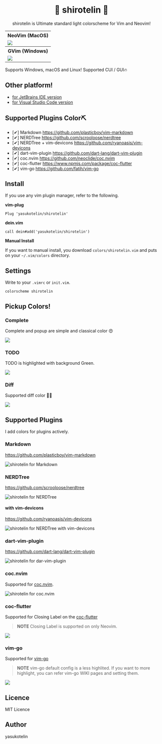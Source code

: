 <h1 align="center">🎉 shirotelin 🎉</h1>

<p align="center">shirotelin is Ultimate standard light colorscheme for Vim and Neovim!</p>

<table>
    <tr>
        <th>NeoVim (MacOS)</th>
    </tr>
    <tr>
        <td><img src="images/shirotelin-macos.png"></td>
    </tr>
    <tr>
        <th>GVim (Windows)</th>
    </tr>
    <tr>
        <td><img src="images/shirotelin-windows-gvim.png"></td>
    </tr>
</table>

Supports Windows, macOS and Linux!
Supported CUI / GUI🔥

## Other platform!

- [for JetBrains IDE version](https://github.com/yasukotelin/shirotelin-intellij)
- [for Visual Studio Code version](https://github.com/yasukotelin/shirotelin-vscode)

## Supported Plugins Color⛏

- [✔] Markdown https://github.com/plasticboy/vim-markdown
- [✔] NERDTree https://github.com/scrooloose/nerdtree
- [✔] NERDTree + vim-devicons https://github.com/ryanoasis/vim-devicons
- [✔] dart-vim-plugin https://github.com/dart-lang/dart-vim-plugin
- [✔] coc.nvim https://github.com/neoclide/coc.nvim
- [✔] coc-flutter https://www.npmjs.com/package/coc-flutter
- [✔] vim-go https://github.com/fatih/vim-go

## Install

If you use any vim plugin manager, refer to the following.

**vim-plug**

```vim
Plug 'yasukotelin/shirotelin'
```

**dein.vim**

```vim
call dein#add('yasukotelin/shirotelin')
```

**Manual Install**

If you want to manual install, you download `colors/shirotelin.vim` and puts on your `~/.vim/colors` directory.

## Settings

Write to your `.vimrc` or `init.vim`.

```vimrc
colorscheme shirotelin
```

## Pickup Colors!

### Complete

Complete and popup are simple and classical color 😍

<img src="images/complete.gif">

### TODO

TODO is highlighted with background Green.

<img src="images/todo.png">


### Diff

Supported diff color 🤷‍♂️

<img src="images/shirotelin-diff.png">

## Supported Plugins

I add colors for plugins actively.

### Markdown

https://github.com/plasticboy/vim-markdown

<img src="./images/shirotelin-markdown.png" alt="shirotelin for Markdown">

### NERDTree

https://github.com/scrooloose/nerdtree

<img src="images/shirotelin-nerd-tree.png" alt="shirotelin for NERDTree">

#### with vim-devicons

https://github.com/ryanoasis/vim-devicons

<img src="images/shirotelin-nerd-tree-with-vim-devicons.png" alt="shirotelin for NERDTree with vim-devicons">

### dart-vim-plugin

https://github.com/dart-lang/dart-vim-plugin

<img src="images/shirotelin-dart-vim-plugin.png" alt="shirotelin for dar-vim-plugin">

### coc.nvim

Supported for [coc.nvim](https://github.com/neoclide/coc.nvim).<br>

<img src="images/coc-nvim.gif" alt="shirotelin for coc.nvim">

### coc-flutter

Supported for Closing Label on the [coc-flutter](https://www.npmjs.com/package/coc-flutter)

> **NOTE** Closing Label is supported on only Neovim.

![](./images/coc-flutter-closinglabel.png)

### vim-go

Supported for [vim-go](https://github.com/fatih/vim-go)

> **NOTE** vim-go default config is a less highlited. If you want to more highlight, you can refer vim-go WIKI pages and setting them.

![](./images/shirotelin-vim-go.png)

## Licence

MIT Licence

## Author

yasukotelin
